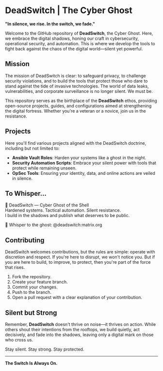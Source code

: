 # DeadSwitch | The Cyber Ghost

**"In silence, we rise. In the switch, we fade."**

Welcome to the GitHub repository of **DeadSwitch**, the Cyber Ghost. Here, we embrace the digital shadows, honing our craft in cybersecurity, operational security, and automation. This is where we develop the tools to fight back against the chaos of the digital world—silent yet powerful.

## Mission

The mission of DeadSwitch is clear: to safeguard privacy, to challenge security violations, and to build the tools that protect those who dare to stand against the tide of invasive technologies. The world of data leaks, vulnerabilities, and corporate surveillance is no longer silent. We must be.

This repository serves as the birthplace of the **DeadSwitch** ethos, providing open-source projects, guides, and configurations aimed at strengthening the digital fortress. Whether you're a veteran or a novice, join us in the resistance.

## Projects

Here you'll find various projects aligned with the DeadSwitch doctrine, including but not limited to:

- **Ansible Vault Roles**: Harden your systems like a ghost in the night. 
- **Security Automation Scripts**: Embrace your silent power with tools that protect while remaining unseen.
- **OpSec Tools**: Ensuring your identity, data, and online actions are veiled in silence.

## To Whisper...

👻 DeadSwitch — Cyber Ghost of the Shell  
Hardened systems. Tactical automation. Silent resistance.  
I build in the shadows and publish what deserves to be public.  

💬 Whisper to the ghost: @deadswitch:matrix.org

## Contributing

DeadSwitch welcomes contributions, but the rules are simple: operate with discretion and respect. If you're here to disrupt, we won't notice you. But if you are here to build, to improve, to protect, then you're part of the force that rises.

1. Fork the repository.
2. Create your feature branch.
3. Commit your changes.
4. Push to the branch.
5. Open a pull request with a clear explanation of your contribution.

## Silent but Strong

Remember, **DeadSwitch** doesn't thrive on noise—it thrives on action. While others shout their intentions from the rooftops, we build quietly, act decisively, and fade into the shadows, leaving only a digital mark on those who cross us.

Stay silent. Stay strong. Stay protected.

---
**The Switch Is Always On.**
